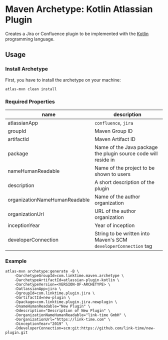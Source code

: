 # Maven Archetype: Kotlin Atlassian Plugin
Creates a Jira or Confluence plugin to be implemented with the
[Kotlin](https://kotlinlang.org/) programming language.

## Usage

### Install Archetype

First, you have to install the archetype on your machine:  

```
atlas-mvn clean install
```

### Required Properties
| name | description |
| ---- | ----------- |
| atlassianApp | `confluence`, `jira` |
| groupId | Maven Group ID |
| artifactId | Maven Artifact ID |
| package | Name of the Java package the plugin source code will reside in |
| nameHumanReadable | Name of the project to be shown to users |
| description | A short description of the plugin |
| organizationNameHumanReadable | Name of the author organization |
| organizationUrl | URL of the author organization |
| inceptionYear | Year of inception |
| developerConnection | String to be written into Maven's SCM `developerConnection` tag |

### Example
```
atlas-mvn archetype:generate -B \
    -DarchetypeGroupId=com.linktime.maven.archetype \
    -DarchetypeArtifactId=atlassian-plugin-kotlin \
    -DarchetypeVersion=<VERSION-OF-ARCHETYPE> \
    -DatlassianApp=jira \
    -DgroupId=com.linktime.plugin.jira \
    -DartifactId=new-plugin \
    -Dpackage=com.linktime.plugin.jira.newplugin \
    -DnameHumanReadable="New Plugin" \
    -Ddescription="Description of New Plugin" \
    -DorganizationNameHumanReadable="link-time GmbH" \
    -DorganizationUrl="https://link-time.com" \
    -DinceptionYear="2019" \
    -DdeveloperConnection=scm:git:https://github.com/link-time/new-plugin.git
```